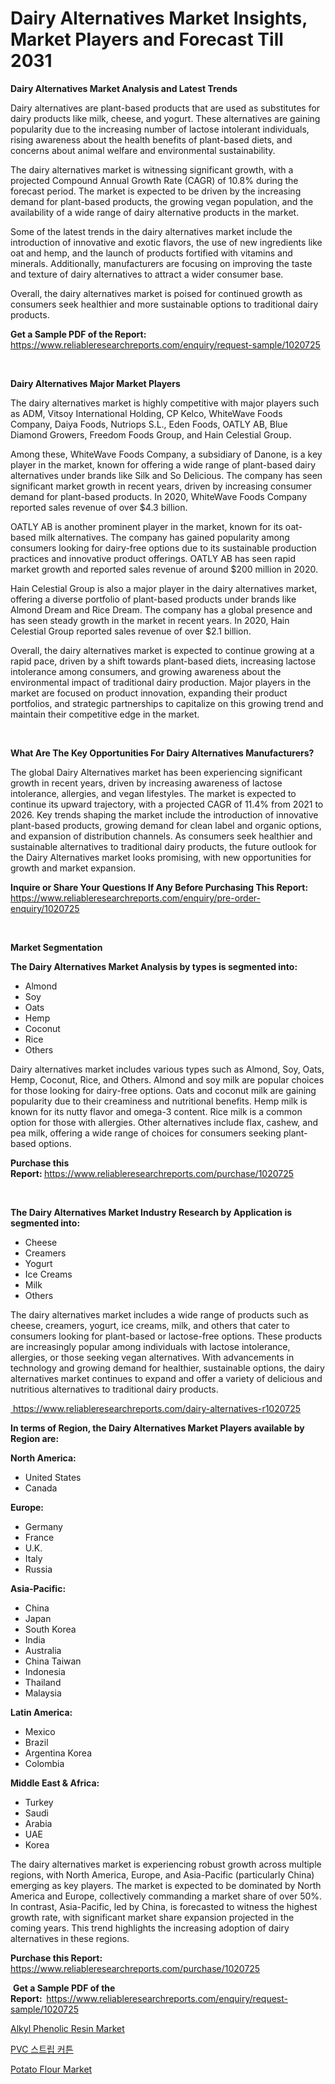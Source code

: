 <p><h1>Dairy Alternatives Market Insights, Market Players and Forecast Till 2031</h1></p><p><strong>Dairy Alternatives Market Analysis and Latest Trends</strong></p>
<p><p>Dairy alternatives are plant-based products that are used as substitutes for dairy products like milk, cheese, and yogurt. These alternatives are gaining popularity due to the increasing number of lactose intolerant individuals, rising awareness about the health benefits of plant-based diets, and concerns about animal welfare and environmental sustainability.</p><p>The dairy alternatives market is witnessing significant growth, with a projected Compound Annual Growth Rate (CAGR) of 10.8% during the forecast period. The market is expected to be driven by the increasing demand for plant-based products, the growing vegan population, and the availability of a wide range of dairy alternative products in the market.</p><p>Some of the latest trends in the dairy alternatives market include the introduction of innovative and exotic flavors, the use of new ingredients like oat and hemp, and the launch of products fortified with vitamins and minerals. Additionally, manufacturers are focusing on improving the taste and texture of dairy alternatives to attract a wider consumer base.</p><p>Overall, the dairy alternatives market is poised for continued growth as consumers seek healthier and more sustainable options to traditional dairy products.</p></p>
<p><strong>Get a Sample PDF of the Report:&nbsp;</strong> <a href="https://www.reliableresearchreports.com/enquiry/request-sample/1020725">https://www.reliableresearchreports.com/enquiry/request-sample/1020725</a></p>
<p>&nbsp;</p>
<p><strong>Dairy Alternatives Major Market Players</strong></p>
<p><p>The dairy alternatives market is highly competitive with major players such as ADM, Vitsoy International Holding, CP Kelco, WhiteWave Foods Company, Daiya Foods, Nutriops S.L., Eden Foods, OATLY AB, Blue Diamond Growers, Freedom Foods Group, and Hain Celestial Group. </p><p>Among these, WhiteWave Foods Company, a subsidiary of Danone, is a key player in the market, known for offering a wide range of plant-based dairy alternatives under brands like Silk and So Delicious. The company has seen significant market growth in recent years, driven by increasing consumer demand for plant-based products. In 2020, WhiteWave Foods Company reported sales revenue of over $4.3 billion.</p><p>OATLY AB is another prominent player in the market, known for its oat-based milk alternatives. The company has gained popularity among consumers looking for dairy-free options due to its sustainable production practices and innovative product offerings. OATLY AB has seen rapid market growth and reported sales revenue of around $200 million in 2020.</p><p>Hain Celestial Group is also a major player in the dairy alternatives market, offering a diverse portfolio of plant-based products under brands like Almond Dream and Rice Dream. The company has a global presence and has seen steady growth in the market in recent years. In 2020, Hain Celestial Group reported sales revenue of over $2.1 billion.</p><p>Overall, the dairy alternatives market is expected to continue growing at a rapid pace, driven by a shift towards plant-based diets, increasing lactose intolerance among consumers, and growing awareness about the environmental impact of traditional dairy production. Major players in the market are focused on product innovation, expanding their product portfolios, and strategic partnerships to capitalize on this growing trend and maintain their competitive edge in the market.</p></p>
<p>&nbsp;</p>
<p><strong>What Are The Key Opportunities For Dairy Alternatives Manufacturers?</strong></p>
<p><p>The global Dairy Alternatives market has been experiencing significant growth in recent years, driven by increasing awareness of lactose intolerance, allergies, and vegan lifestyles. The market is expected to continue its upward trajectory, with a projected CAGR of 11.4% from 2021 to 2026. Key trends shaping the market include the introduction of innovative plant-based products, growing demand for clean label and organic options, and expansion of distribution channels. As consumers seek healthier and sustainable alternatives to traditional dairy products, the future outlook for the Dairy Alternatives market looks promising, with new opportunities for growth and market expansion.</p></p>
<p><strong>Inquire or Share Your Questions If Any Before Purchasing This Report:</strong> <a href="https://www.reliableresearchreports.com/enquiry/pre-order-enquiry/1020725">https://www.reliableresearchreports.com/enquiry/pre-order-enquiry/1020725</a></p>
<p>&nbsp;</p>
<p><strong>Market Segmentation</strong></p>
<p><strong>The Dairy Alternatives Market Analysis by types is segmented into:</strong></p>
<p><ul><li>Almond</li><li>Soy</li><li>Oats</li><li>Hemp</li><li>Coconut</li><li>Rice</li><li>Others</li></ul></p>
<p><p>Dairy alternatives market includes various types such as Almond, Soy, Oats, Hemp, Coconut, Rice, and Others. Almond and soy milk are popular choices for those looking for dairy-free options. Oats and coconut milk are gaining popularity due to their creaminess and nutritional benefits. Hemp milk is known for its nutty flavor and omega-3 content. Rice milk is a common option for those with allergies. Other alternatives include flax, cashew, and pea milk, offering a wide range of choices for consumers seeking plant-based options.</p></p>
<p><strong>Purchase this Report:&nbsp;</strong><a href="https://www.reliableresearchreports.com/purchase/1020725">https://www.reliableresearchreports.com/purchase/1020725</a></p>
<p>&nbsp;</p>
<p><strong>The Dairy Alternatives Market Industry Research by Application is segmented into:</strong></p>
<p><ul><li>Cheese</li><li>Creamers</li><li>Yogurt</li><li>Ice Creams</li><li>Milk</li><li>Others</li></ul></p>
<p><p>The dairy alternatives market includes a wide range of products such as cheese, creamers, yogurt, ice creams, milk, and others that cater to consumers looking for plant-based or lactose-free options. These products are increasingly popular among individuals with lactose intolerance, allergies, or those seeking vegan alternatives. With advancements in technology and growing demand for healthier, sustainable options, the dairy alternatives market continues to expand and offer a variety of delicious and nutritious alternatives to traditional dairy products.</p></p>
<p><a href="https://www.reliableresearchreports.com/dairy-alternatives-r1020725">&nbsp;https://www.reliableresearchreports.com/dairy-alternatives-r1020725</a></p>
<p><strong>In terms of Region, the Dairy Alternatives Market Players available by Region are:</strong></p>
<p>
    <p> <strong> North America: </strong>
        <ul>
            <li>United States</li>
            <li>Canada</li>
        </ul>
        </p> 
    <p> <strong> Europe: </strong>
        <ul>
            <li>Germany</li>
            <li>France</li>
            <li>U.K.</li>
            <li>Italy</li>
            <li>Russia</li>
        </ul>
        </p> 
    <p> <strong> Asia-Pacific: </strong>
        <ul>
            <li>China</li>
            <li>Japan</li>
            <li>South Korea</li>
            <li>India</li>
            <li>Australia</li>
            <li>China Taiwan</li>
            <li>Indonesia</li>
            <li>Thailand</li>
            <li>Malaysia</li>
        </ul>
        </p> 
    <p> <strong> Latin America: </strong>
        <ul>
            <li>Mexico</li>
            <li>Brazil</li>
            <li>Argentina Korea</li>
            <li>Colombia</li>
        </ul>
        </p> 
    <p> <strong> Middle East & Africa: </strong>
        <ul>
            <li>Turkey</li>
            <li>Saudi</li>
            <li>Arabia</li>
            <li>UAE</li>
            <li>Korea</li>
        </ul>
    </p>
    </p>
<p><p>The dairy alternatives market is experiencing robust growth across multiple regions, with North America, Europe, and Asia-Pacific (particularly China) emerging as key players. The market is expected to be dominated by North America and Europe, collectively commanding a market share of over 50%. In contrast, Asia-Pacific, led by China, is forecasted to witness the highest growth rate, with significant market share expansion projected in the coming years. This trend highlights the increasing adoption of dairy alternatives in these regions.</p></p>
<p><strong>Purchase this Report: </strong><a href="https://www.reliableresearchreports.com/purchase/1020725">https://www.reliableresearchreports.com/purchase/1020725</a></p>
<p>&nbsp;<strong>Get a Sample PDF of the Report:&nbsp;&nbsp;</strong><a href="https://www.reliableresearchreports.com/enquiry/request-sample/1020725">https://www.reliableresearchreports.com/enquiry/request-sample/1020725</a></p>
<p><strong></strong></p>
<p><p><a href="https://artistic-helicopter-ca9.notion.site/Alkyl-Phenolic-Resin-Market-Insights-Market-Players-and-Forecast-Till-2031-fd91850144504f02a28f5a9b5e3f4527">Alkyl Phenolic Resin Market</a></p><p><a href="https://github.com/JeromeRtyau89966/Market-Research-Report-List-1/blob/main/808653817602.md">PVC 스트립 커튼</a></p><p><a href="https://github.com/Airanohannonzb68e5pb53oc1/Market-Research-Report-List-1/blob/main/potato-flour-market.md">Potato Flour Market</a></p></p>